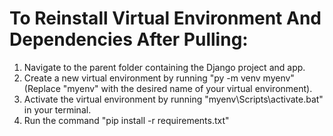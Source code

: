 # To Reinstall Virtual Environment And Dependencies After Pulling:
1. Navigate to the parent folder containing the Django project and app.
2. Create a new virtual environment by running "py -m venv myenv"
   (Replace "myenv" with the desired name of your virtual environment).
3. Activate the virtual environment by running "myenv\Scripts\activate.bat" in your terminal.
4. Run the command "pip install -r requirements.txt"
